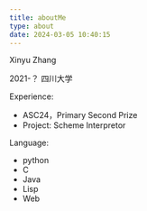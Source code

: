```yaml
---
title: aboutMe
type: about
date: 2024-03-05 10:40:15
---
```


Xinyu Zhang

2021-？
四川大学

Experience:
- ASC24，Primary Second Prize
- Project: Scheme Interpretor

Language:
- python
- C
- Java
- Lisp
- Web




